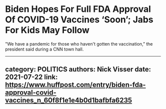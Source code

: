 # Biden Hopes For Full FDA Approval Of COVID-19 Vaccines ‘Soon’; Jabs For Kids May Follow

"We have a pandemic for those who haven't gotten the vaccination,” the president said during a CNN town hall.

---
category: POLITICS
authors: Nick Visser
date: 2021-07-22
link: https://www.huffpost.com/entry/biden-fda-approval-covid-vaccines_n_60f8f1e1e4b0d1bafbfa6235
---
